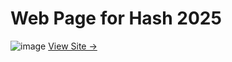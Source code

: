 # Web Page for Hash 2025

![image](https://github.com/user-attachments/assets/b2130dd6-7377-4076-a25a-2167fc088726)
[View Site ->](https://hash2025.netlify.app/)
